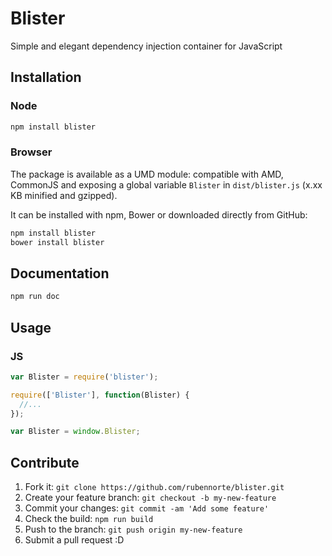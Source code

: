 # Blister

Simple and elegant dependency injection container for JavaScript

## Installation

### Node

```bash
npm install blister
```

### Browser

The package is available as a UMD module: compatible with AMD, CommonJS and exposing a global variable `Blister` in `dist/blister.js` (x.xx KB minified and gzipped).

It can be installed with npm, Bower or downloaded directly from GitHub:

```bash
npm install blister
bower install blister
```

## Documentation

```bash
npm run doc
```

## Usage

### JS
```js
var Blister = require('blister');

require(['Blister'], function(Blister) {
  //...
});

var Blister = window.Blister;
```

## Contribute

1. Fork it: `git clone https://github.com/rubennorte/blister.git`
2. Create your feature branch: `git checkout -b my-new-feature`
3. Commit your changes: `git commit -am 'Add some feature'`
4. Check the build: `npm run build`
4. Push to the branch: `git push origin my-new-feature`
5. Submit a pull request :D
